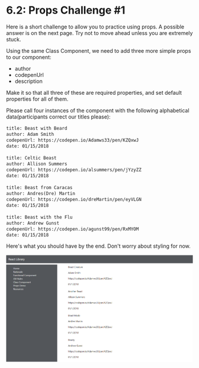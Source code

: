 # 6.2: Props Challenge \#1

Here is a short challenge to allow you to practice using props. A possible answer is on the next page. Try not to move ahead unless you are extremely stuck.

Using the same Class Component, we need to add three more simple props to our component:

* author
* codepenUrl
* description

Make it so that all three of these are required properties, and set default properties for all of them.

Please call four instances of the component with the following alphabetical data\(participants correct our titles please\):

```text
title: Beast with Beard
author: Adam Smith
codepenUrl: https://codepen.io/Adamws33/pen/KZQxwJ
date: 01/15/2018

title: Celtic Beast
author: Allison Summers
codepenUrl: https://codepen.io/alsummers/pen/jYzyZZ
date: 01/15/2018

title: Beast from Caracas
author: Andres(Dre) Martin
codepenUrl: https://codepen.io/dreMartin/pen/eyVLGN
date: 01/15/2018

title: Beast with the Flu
author: Andrew Gunst
codepenUrl: https://codepen.io/agunst99/pen/RxMYOM
date: 01/15/2018
```

Here's what you should have by the end. Don't worry about styling for now.

![Challenge Results](../.gitbook/assets/6.2_props_challenge_1.PNG)

